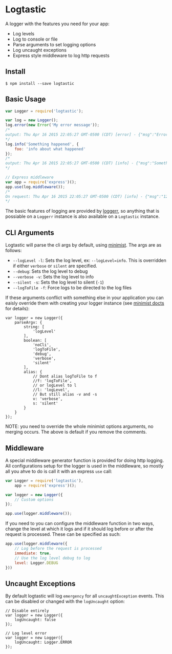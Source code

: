 # Logtastic

A logger with the features you need for your app:

- Log levels
- Log to console or file
- Parse arguments to set logging options
- Log uncaught exceptions
- Express style middleware to log http requests


## Install

```
$ npm install --save logtastic
```

## Basic Usage

```javascript
var Logger = require('logtastic');

var log = new Logger();
log.error(new Error('My error message'));
/*
output: Thu Apr 16 2015 22:05:27 GMT-0500 (CDT) [error] - {"msg":"Error: My error message\n<STACK TRACE>"}
*/
log.info('Something happened', {
	foo: 'info about what happened'
});
/*
output: Thu Apr 16 2015 22:05:27 GMT-0500 (CDT) [info] - {"msg":"Something happened","foo":"info about what happened"}
*/

// Express middleware
var app = require('express')();
app.use(log.middleware());
/*
On request: Thu Apr 16 2015 22:05:27 GMT-0500 (CDT) [info] - {"msg":"127.0.0.1 http GET / 200 Mozilla/5.0 (Macintosh; Intel Mac OS X 10.10; rv:37.0) Gecko/20100101 Firefox/37.0"
*/
```

The basic features of logging are provided by [loggerr](https://github.com/wesleytodd/loggerr), so anything that is possiable on a `Loggerr` instance is also available on a `Logtastic` instance.

## CLI Arguments

Logtastic will parse the cli args by default, using [minimist](https://github.com/substack/minimist).  The args are as follows:

- `--logLevel -l`: Sets the log level, ex: `--logLevel=info`.  This is overridden if either `verbose` or `silent` are specified.
- `--debug`: Sets the log level to debug
- `--verbose -v`: Sets the log level to info
- `--silent -s`: Sets the log level to silent (`-1`)
- `--logToFile -f`: Force logs to be directed to the log files

If these arguments conflict with something else in your application you can eaisly override them with creating your logger instance (see [minimist docts](https://github.com/substack/minimist) for details):

```
var logger = new Logger({
	parseArgv: {
		string: [
			'logLevel'
		],
		boolean: [
			'noCli',
			'logToFile',
			'debug',
			'verbose',
			'silent'
		],
		alias: {
			// Dont alias logToFile to f
			//f: 'logToFile',
			// or logLevel to l
			//l: 'logLevel',
			// But still alias -v and -s
			v: 'verbose',
			s: 'silent'
		}
	}
});
```

NOTE: you need to override the whole minimist options arguments, no merging occurs.  The above is default if you remove the comments.

## Middleware

A special middleware generator function is provided for doing http logging.  All configurations setup for the logger is used in the middleware, so mostly all you ahve to do is call it with an express `use` call:

```javascript
var Logger = require('logtastic'),
	app = require('express')();

var logger = new Logger({
	// Custom options
});

app.use(logger.middleware());
```

If you need to you can configure the middleware function in two ways, change the level at which it logs and if it should log before or after the request is processed.  These can be specified as such:

```javascript
app.use(logger.middleware({
	// Log before the request is processed
	immediate: true,
	// Use the log level debug to log
	level: Logger.DEBUG
}))
```

## Uncaught Exceptions

By default logtastic will log `emergency` for all `uncaughtException` events.  This can be disabled or changed with the `logUncaught` option:

```
// Disable entirely
var logger = new Logger({
	logUncaught: false
});

// Log level error
var logger = new Logger({
	logUncaught: Logger.ERROR
});

```
